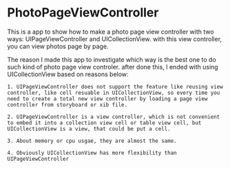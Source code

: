# PhotoPageViewController
  This is a app to show how to make a photo page view controller with two ways: UIPageViewController and UICollectionView. with this view controller, you can view photos page by page.
  
  The reason I made this app to investigate which way is the best one to do such kind of photo page view controler. after done this, I ended with using UICollectionView based on reasons below:
  
    1. UIPageViewController does not support the feature like reusing view controller, like cell resuable in UICollectionView, so every time you need to create a total new view controller by loading a page view controller from storyboard or xib file.

    2. UIPageViewController is a view controller, which is not convenient to embed it into a collection view cell or table view cell, but UICollectionView is a view, that could be put a cell.
    
    3. About memory or cpu usgae, they are almost the same.
    
    4. Obviously UICollectionView has more flexibility than UIPageViewController  
  
  
